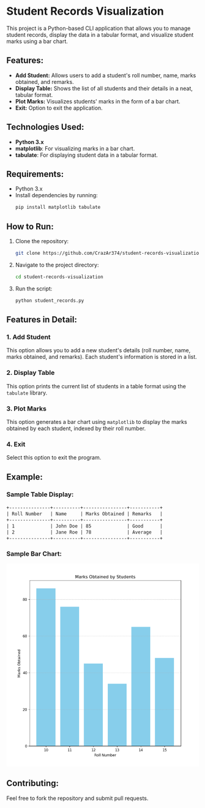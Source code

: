 # Student Records Visualization

This project is a Python-based CLI application that allows you to manage student records, display the data in a tabular format, and visualize student marks using a bar chart.

## Features:
- **Add Student:** Allows users to add a student's roll number, name, marks obtained, and remarks.
- **Display Table:** Shows the list of all students and their details in a neat, tabular format.
- **Plot Marks:** Visualizes students' marks in the form of a bar chart.
- **Exit:** Option to exit the application.

## Technologies Used:
- **Python 3.x**
- **matplotlib**: For visualizing marks in a bar chart.
- **tabulate**: For displaying student data in a tabular format.

## Requirements:
- Python 3.x
- Install dependencies by running:
  ```bash
  pip install matplotlib tabulate
  ```

## How to Run:
1. Clone the repository:
   ```bash
   git clone https://github.com/CrazAr374/student-records-visualization.git
   ```
2. Navigate to the project directory:
   ```bash
   cd student-records-visualization
   ```
3. Run the script:
   ```bash
   python student_records.py
   ```

## Features in Detail:

### 1. Add Student
This option allows you to add a new student's details (roll number, name, marks obtained, and remarks). Each student's information is stored in a list.

### 2. Display Table
This option prints the current list of students in a table format using the `tabulate` library.

### 3. Plot Marks
This option generates a bar chart using `matplotlib` to display the marks obtained by each student, indexed by their roll number.

### 4. Exit
Select this option to exit the program.

## Example:

### Sample Table Display:
```
+---------------+----------+----------------+-----------+
| Roll Number   | Name     | Marks Obtained | Remarks   |
+---------------+----------+----------------+-----------+
| 1             | John Doe | 85             | Good      |
| 2             | Jane Roe | 78             | Average   |
+---------------+----------+----------------+-----------+
```

### Sample Bar Chart:
![Bar Chart](https://github.com/CrazAr374/student-records-visualization/blob/main/Screenshot%202024-09-24%20192100.png)

## Contributing:
Feel free to fork the repository and submit pull requests.
